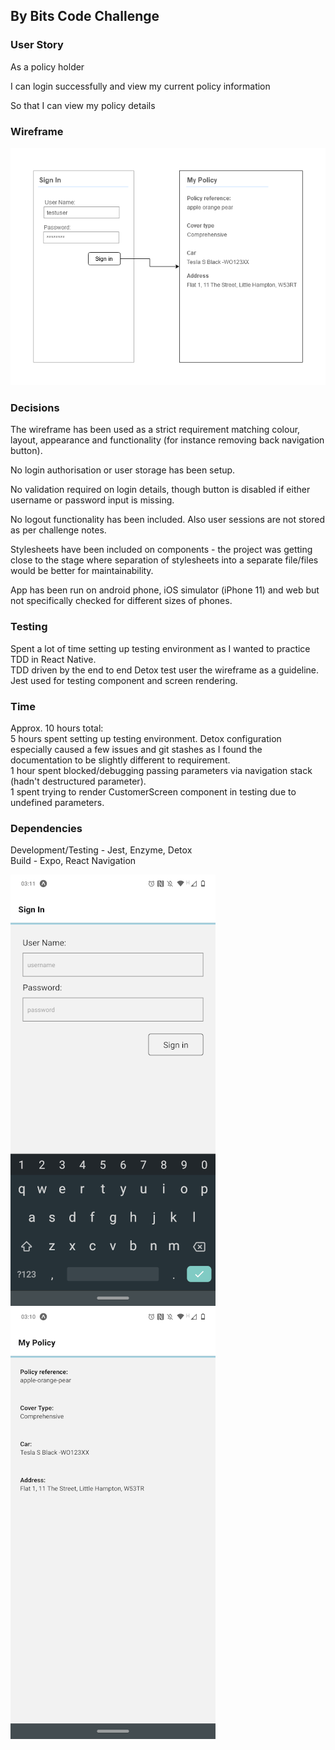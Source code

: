 ## By Bits Code Challenge

### User Story

As a policy holder

I can login successfully and view my current policy information

So that I can view my policy details

### Wireframe

![wireframe](./assets/tech-challange-wireframe.png)

### Decisions

The wireframe has been used as a strict requirement matching colour, layout, appearance and functionality (for instance removing back navigation button).  

No login authorisation or user storage has been setup.  

No validation required on login details, though button is disabled if either username or password input is missing.  

No logout functionality has been included. Also user sessions are not stored as per challenge notes.  

Stylesheets have been included on components - the project was getting close to the stage where separation of stylesheets into a separate file/files would be better for maintainability.  

App has been run on android phone, iOS simulator (iPhone 11) and web but not specifically checked for different sizes of phones.

### Testing

Spent a lot of time setting up testing environment as I wanted to practice TDD in React Native.  
TDD driven by the end to end Detox test user the wireframe as a guideline.   
Jest used for testing component and screen rendering.

### Time

Approx. 10 hours total:  
5 hours spent setting up testing environment. Detox configuration especially caused a few issues and git stashes as I found the documentation to be slightly different to requirement.  
1 hour spent blocked/debugging passing parameters via navigation stack (hadn't destructured parameter).  
1 spent trying to render CustomerScreen component in testing due to undefined parameters.  

### Dependencies

Development/Testing - Jest, Enzyme, Detox  
Build - Expo, React Navigation

![wireframe](./assets/login-screenshot.png)
![wireframe](./assets/policy-screenshot.png)


